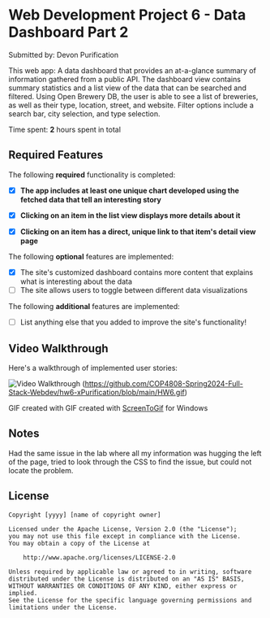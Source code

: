 # Web Development Project 6 - Data Dashboard Part 2

Submitted by: Devon Purification

This web app: A data dashboard that provides an at-a-glance summary of information gathered from a public API. The dashboard view contains summary statistics and a list view of the data that can be searched and filtered. Using Open Brewery DB, the user is able to see a list of breweries, as well as their type, location, street, and website. Filter options include a search bar, city selection, and type selection.  

Time spent: **2** hours spent in total

## Required Features

The following **required** functionality is completed:

- [x] **The app includes at least one unique chart developed using the fetched data that tell an interesting story**
- [x] **Clicking on an item in the list view displays more details about it**
- [x] **Clicking on an item has a direct, unique link to that item's detail view page**


The following **optional** features are implemented:

- [x] The site's customized dashboard contains more content that explains what is interesting about the data
- [ ] The site allows users to toggle between different data visualizations

The following **additional** features are implemented:

* [ ] List anything else that you added to improve the site's functionality!

## Video Walkthrough

Here's a walkthrough of implemented user stories:

![Video Walkthrough](https://github.com/COP4808-Spring2024-Full-Stack-Webdev/hw6-xPurification/blob/main/HW5.gif)
(https://github.com/COP4808-Spring2024-Full-Stack-Webdev/hw6-xPurification/blob/main/HW6.gif)

<!-- Replace this with whatever GIF tool you used! -->
GIF created with GIF created with [ScreenToGif](https://www.screentogif.com/) for Windows

## Notes

Had the same issue in the lab where all my information was hugging the left of the page, tried to look through the CSS to find the issue, but could not locate the problem. 

## License

    Copyright [yyyy] [name of copyright owner]

    Licensed under the Apache License, Version 2.0 (the "License");
    you may not use this file except in compliance with the License.
    You may obtain a copy of the License at

        http://www.apache.org/licenses/LICENSE-2.0

    Unless required by applicable law or agreed to in writing, software
    distributed under the License is distributed on an "AS IS" BASIS,
    WITHOUT WARRANTIES OR CONDITIONS OF ANY KIND, either express or implied.
    See the License for the specific language governing permissions and
    limitations under the License.
